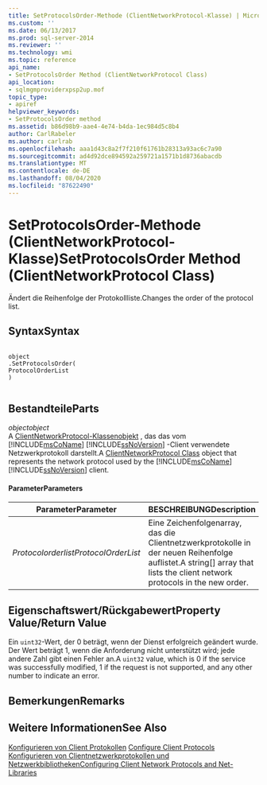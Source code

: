 ```yaml
---
title: SetProtocolsOrder-Methode (ClientNetworkProtocol-Klasse) | Microsoft-Dokumentation
ms.custom: ''
ms.date: 06/13/2017
ms.prod: sql-server-2014
ms.reviewer: ''
ms.technology: wmi
ms.topic: reference
api_name:
- SetProtocolsOrder Method (ClientNetworkProtocol Class)
api_location:
- sqlmgmproviderxpsp2up.mof
topic_type:
- apiref
helpviewer_keywords:
- SetProtocolsOrder method
ms.assetid: b86d98b9-aae4-4e74-b4da-1ec984d5c8b4
author: CarlRabeler
ms.author: carlrab
ms.openlocfilehash: aaa1d43c8a2f7f210f61761b28313a93ac6c7a90
ms.sourcegitcommit: ad4d92dce894592a259721a1571b1d8736abacdb
ms.translationtype: MT
ms.contentlocale: de-DE
ms.lasthandoff: 08/04/2020
ms.locfileid: "87622490"
---
```

# <a name="setprotocolsorder-method-clientnetworkprotocol-class"></a><span data-ttu-id="85a3c-102">SetProtocolsOrder-Methode (ClientNetworkProtocol-Klasse)</span><span class="sxs-lookup"><span data-stu-id="85a3c-102">SetProtocolsOrder Method (ClientNetworkProtocol Class)</span></span>
  <span data-ttu-id="85a3c-103">Ändert die Reihenfolge der Protokollliste.</span><span class="sxs-lookup"><span data-stu-id="85a3c-103">Changes the order of the protocol list.</span></span>  
  
## <a name="syntax"></a><span data-ttu-id="85a3c-104">Syntax</span><span class="sxs-lookup"><span data-stu-id="85a3c-104">Syntax</span></span>  
  
```  
  
object  
.SetProtocolsOrder(  
ProtocolOrderList  
)  
  
```  
  
## <a name="parts"></a><span data-ttu-id="85a3c-105">Bestandteile</span><span class="sxs-lookup"><span data-stu-id="85a3c-105">Parts</span></span>  
 <span data-ttu-id="85a3c-106">*object*</span><span class="sxs-lookup"><span data-stu-id="85a3c-106">*object*</span></span>  
 <span data-ttu-id="85a3c-107">A [ClientNetworkProtocol-Klassenobjekt](clientnetworkprotocol-class.md) , das das vom [!INCLUDE[msCoName](../../../includes/msconame-md.md)] [!INCLUDE[ssNoVersion](../../../includes/ssnoversion-md.md)] -Client verwendete Netzwerkprotokoll darstellt.</span><span class="sxs-lookup"><span data-stu-id="85a3c-107">A [ClientNetworkProtocol Class](clientnetworkprotocol-class.md) object that represents the network protocol used by the [!INCLUDE[msCoName](../../../includes/msconame-md.md)] [!INCLUDE[ssNoVersion](../../../includes/ssnoversion-md.md)] client.</span></span>  
  
#### <a name="parameters"></a><span data-ttu-id="85a3c-108">Parameter</span><span class="sxs-lookup"><span data-stu-id="85a3c-108">Parameters</span></span>  
  
|<span data-ttu-id="85a3c-109">Parameter</span><span class="sxs-lookup"><span data-stu-id="85a3c-109">Parameter</span></span>|<span data-ttu-id="85a3c-110">BESCHREIBUNG</span><span class="sxs-lookup"><span data-stu-id="85a3c-110">Description</span></span>|  
|---------------|-----------------|  
|<span data-ttu-id="85a3c-111">*Protocolorderlist*</span><span class="sxs-lookup"><span data-stu-id="85a3c-111">*ProtocolOrderList*</span></span>|<span data-ttu-id="85a3c-112">Eine Zeichenfolgenarray, das die Clientnetzwerkprotokolle in der neuen Reihenfolge auflistet.</span><span class="sxs-lookup"><span data-stu-id="85a3c-112">A string[] array that lists the client network protocols in the new order.</span></span>|  
  
## <a name="property-valuereturn-value"></a><span data-ttu-id="85a3c-113">Eigenschaftswert/Rückgabewert</span><span class="sxs-lookup"><span data-stu-id="85a3c-113">Property Value/Return Value</span></span>  
 <span data-ttu-id="85a3c-114">Ein `uint32`-Wert, der 0 beträgt, wenn der Dienst erfolgreich geändert wurde. Der Wert beträgt 1, wenn die Anforderung nicht unterstützt wird; jede andere Zahl gibt einen Fehler an.</span><span class="sxs-lookup"><span data-stu-id="85a3c-114">A `uint32` value, which is 0 if the service was successfully modified, 1 if the request is not supported, and any other number to indicate an error.</span></span>  
  
## <a name="remarks"></a><span data-ttu-id="85a3c-115">Bemerkungen</span><span class="sxs-lookup"><span data-stu-id="85a3c-115">Remarks</span></span>  
  
## <a name="see-also"></a><span data-ttu-id="85a3c-116">Weitere Informationen</span><span class="sxs-lookup"><span data-stu-id="85a3c-116">See Also</span></span>  
 <span data-ttu-id="85a3c-117">[Konfigurieren von Client Protokollen](https://technet.microsoft.com/library/ms181035.aspx) </span><span class="sxs-lookup"><span data-stu-id="85a3c-117">[Configure Client Protocols](https://technet.microsoft.com/library/ms181035.aspx) </span></span>  
 [<span data-ttu-id="85a3c-118">Konfigurieren von Clientnetzwerkprotokollen und Netzwerkbibliotheken</span><span class="sxs-lookup"><span data-stu-id="85a3c-118">Configuring Client Network Protocols and Net-Libraries</span></span>](https://technet.microsoft.com/library/ms181035.aspx)  
  
  
